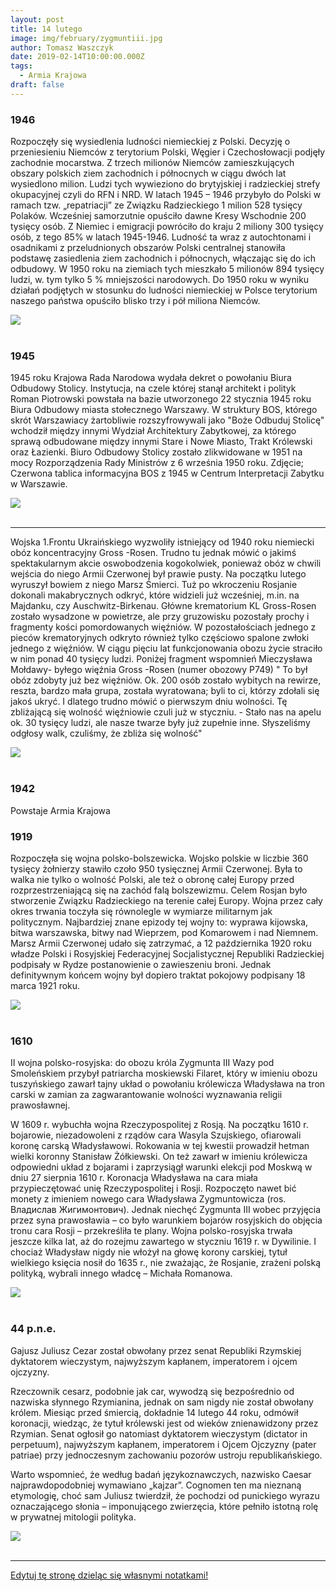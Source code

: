 ```yaml
---
layout: post
title: 14 lutego
image: img/february/zygmuntiii.jpg
author: Tomasz Waszczyk
date: 2019-02-14T10:00:00.000Z
tags:
  - Armia Krajowa
draft: false
---
```


### 1946

Rozpoczęły się wysiedlenia ludności niemieckiej z Polski. Decyzję o przeniesieniu Niemców z terytorium Polski, Węgier i Czechosłowacji podjęły zachodnie mocarstwa.
Z trzech milionów Niemców zamieszkujących obszary polskich ziem zachodnich i północnych w ciągu dwóch lat wysiedlono milion. Ludzi tych wywieziono do brytyjskiej i radzieckiej strefy okupacyjnej czyli do RFN i NRD.
W latach 1945 – 1946 przybyło do Polski w ramach tzw. „repatriacji” ze Związku Radzieckiego 1 milion 528 tysięcy Polaków. Wcześniej samorzutnie opuściło dawne Kresy Wschodnie 200 tysięcy osób. Z Niemiec i emigracji powróciło do kraju 2 miliony 300 tysięcy osób, z tego 85% w latach 1945-1946. Ludność ta wraz z autochtonami i osadnikami z przeludnionych obszarów Polski centralnej stanowiła podstawę zasiedlenia ziem zachodnich i północnych, włączając się do ich odbudowy. W 1950 roku na ziemiach tych mieszkało 5 milionów 894 tysięcy ludzi, w. tym tylko 5 % mniejszości narodowych.
Do 1950 roku w wyniku działań podjętych w stosunku do ludności niemieckiej w Polsce terytorium naszego państwa opuściło blisko trzy i pół miliona Niemców.

<img src="./img/february/wysiedlenia.jpg"/><br><br>

### 1945

1945 roku Krajowa Rada Narodowa wydała dekret o powołaniu Biura Odbudowy Stolicy. Instytucja, na czele której stanął architekt i polityk Roman Piotrowski powstała na bazie utworzonego 22 stycznia 1945 roku Biura Odbudowy miasta stołecznego Warszawy. W struktury BOS, którego skrót Warszawiacy żartobliwie rozszyfrowywali jako "Boże Odbuduj Stolicę" wchodził między innymi Wydział Architektury Zabytkowej, za którego sprawą odbudowane między innymi Stare i Nowe Miasto, Trakt Królewski oraz Łazienki. Biuro Odbudowy Stolicy zostało zlikwidowane w 1951 na mocy Rozporządzenia Rady Ministrów z 6 września 1950 roku.
Zdjęcie; Czerwona tablica informacyjna BOS z 1945 w Centrum Interpretacji Zabytku w Warszawie.

<img src="./img/february/bos.jpg"/><br><br>

---

Wojska 1.Frontu Ukraińskiego wyzwoliły istniejący od 1940 roku niemiecki obóz koncentracyjny Gross -Rosen.
Trudno tu jednak mówić o jakimś spektakularnym akcie oswobodzenia kogokolwiek, ponieważ obóz w chwili wejścia do niego Armii Czerwonej był prawie pusty. Na początku lutego wyruszył bowiem z niego Marsz Śmierci.
Tuż po wkroczeniu Rosjanie dokonali makabrycznych odkryć, które widzieli już wcześniej, m.in. na Majdanku, czy Auschwitz-Birkenau. Główne krematorium KL Gross-Rosen zostało wysadzone w powietrze, ale przy gruzowisku pozostały prochy i fragmenty kości pomordowanych więźniów. W pozostałościach jednego z pieców krematoryjnych odkryto również tylko częściowo spalone zwłoki jednego z więźniów.
W ciągu pięciu lat funkcjonowania obozu życie straciło w nim ponad 40 tysięcy ludzi.
Poniżej fragment wspomnień Mieczysława Mołdawy- byłego więźnia Gross -Rosen (numer obozowy P749)
" To był obóz zdobyty już bez więźniów. Ok. 200 osób zostało wybitych na rewirze, reszta, bardzo mała grupa, została wyratowana; byli to ci, którzy zdołali się jakoś ukryć. I dlatego trudno mówić o pierwszym dniu wolności.
Tę zbliżającą się wolność więźniowie czuli już w styczniu. - Stało nas na apelu ok. 30 tysięcy ludzi, ale nasze twarze były już zupełnie inne. Słyszeliśmy odgłosy walk, czuliśmy, że zbliża się wolność"

<img src="./img/february/grossrosen.jpg"/><br><br>

### 1942

Powstaje Armia Krajowa

### 1919

Rozpoczęła się wojna polsko-bolszewicka.
Wojsko polskie w liczbie 360 tysięcy żołnierzy stawiło czoło 950 tysięcznej Armii Czerwonej. Była to walka nie tylko o wolność Polski, ale też o obronę całej Europy przed rozprzestrzeniającą się na zachód falą bolszewizmu. Celem Rosjan było stworzenie Związku Radzieckiego na terenie całej Europy.
Wojna przez cały okres trwania toczyła się równolegle w wymiarze militarnym jak politycznym. Najbardziej znane epizody tej wojny to: wyprawa kijowska, bitwa warszawska, bitwy nad Wieprzem, pod Komarowem i nad Niemnem.
Marsz Armii Czerwonej udało się zatrzymać, a 12 października 1920 roku władze Polski i Rosyjskiej Federacyjnej Socjalistycznej Republiki Radzieckiej podpisały w Rydze postanowienie o zawieszeniu broni.
Jednak definitywnym końcem wojny był dopiero traktat pokojowy podpisany 18 marca 1921 roku.

<img src="./img/february/bolszewizm.jpg"/><br><br>

### 1610

II wojna polsko-rosyjska: do obozu króla Zygmunta III Wazy pod Smoleńskiem przybył patriarcha moskiewski Filaret, który w imieniu obozu tuszyńskiego zawarł tajny układ o powołaniu królewicza Władysława na tron carski w zamian za zagwarantowanie wolności wyznawania religii prawosławnej.

W 1609 r. wybuchła wojna Rzeczypospolitej z Rosją. Na początku 1610 r. bojarowie, niezadowoleni z rządów cara Wasyla Szujskiego, ofiarowali koronę carską Władysławowi. Rokowania w tej kwestii prowadził hetman wielki koronny Stanisław Żółkiewski. On też zawarł w imieniu królewicza odpowiedni układ z bojarami i zaprzysiągł warunki elekcji pod Moskwą w dniu 27 sierpnia 1610 r. Koronacja Władysława na cara miała przypieczętować unię Rzeczypospolitej i Rosji. Rozpoczęto nawet bić monety z imieniem nowego cara Władysława Zygmuntowicza (ros. Владислав Жигимонтович). Jednak niechęć Zygmunta III wobec przyjęcia przez syna prawosławia – co było warunkiem bojarów rosyjskich do objęcia tronu cara Rosji – przekreśliła te plany. Wojna polsko-rosyjska trwała jeszcze kilka lat, aż do rozejmu zawartego w styczniu 1619 r. w Dywilinie. I chociaż Władysław nigdy nie włożył na głowę korony carskiej, tytuł wielkiego księcia nosił do 1635 r., nie zważając, że Rosjanie, zrażeni polską polityką, wybrali innego władcę – Michała Romanowa.

<img src="./img/february/zygmuntiii.jpg"/><br><br>

### 44 p.n.e.

Gajusz Juliusz Cezar został obwołany przez senat Republiki Rzymskiej dyktatorem wieczystym, najwyższym kapłanem, imperatorem i ojcem ojczyzny.

Rzeczownik cesarz, podobnie jak car, wywodzą się bezpośrednio od nazwiska słynnego Rzymianina, jednak on sam nigdy nie został obwołany królem. Miesiąc przed śmiercią, dokładnie 14 lutego 44 roku, odmówił koronacji, wiedząc, że tytuł królewski jest od wieków znienawidzony przez Rzymian. Senat ogłosił go natomiast dyktatorem wieczystym (dictator in perpetuum), najwyższym kapłanem, imperatorem i Ojcem Ojczyzny (pater patriae) przy jednoczesnym zachowaniu pozorów ustroju republikańskiego.

Warto wspomnieć, że według badań językoznawczych, nazwisko Caesar najprawdopodobniej wymawiano „kajzar”. Cognomen ten ma nieznaną etymologię, choć sam Juliusz twierdził, że pochodzi od punickiego wyrazu oznaczającego słonia – imponującego zwierzęcia, które pełniło istotną rolę w prywatnej mitologii polityka.

<img src="./img/february/juliusz.jpg"/><br><br>

---

<a href="https://github.com/TomaszWaszczyk/historia.waszczyk.com/edit/master/src/content/february-14.md" target="_blank">Edytuj tę stronę dzieląc się własnymi notatkami!</a>
